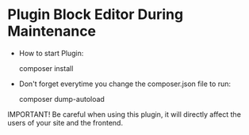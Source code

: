 # Plugin Block Editor During Maintenance

- How to start Plugin:

  composer install

- Don't forget everytime you change the composer.json file to run:

  composer dump-autoload

IMPORTANT! Be careful when using this plugin, it will directly affect the users of your site and the frontend.
